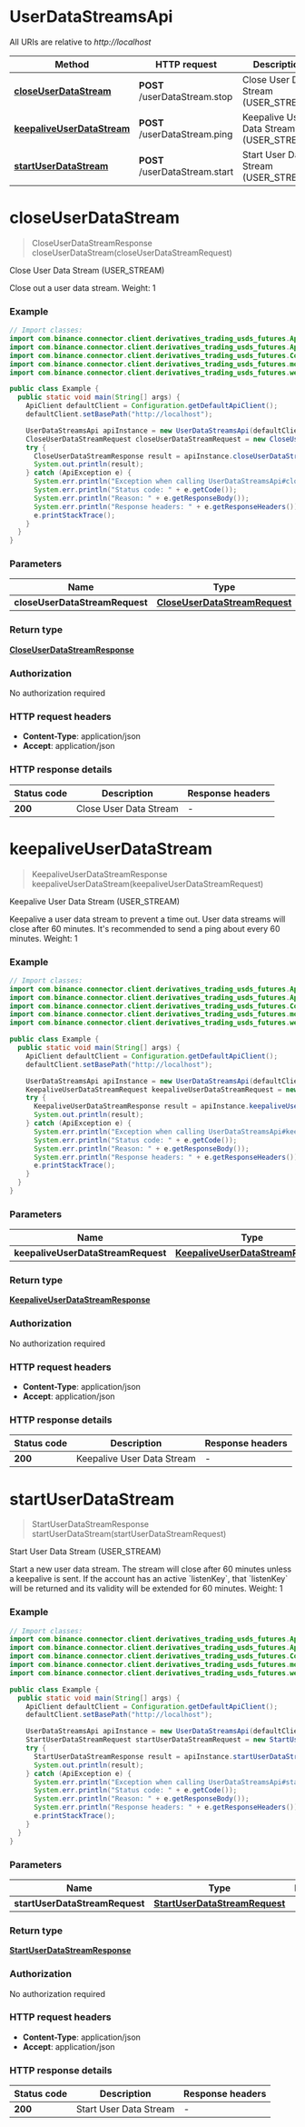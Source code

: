 # UserDataStreamsApi

All URIs are relative to *http://localhost*

| Method | HTTP request | Description |
|------------- | ------------- | -------------|
| [**closeUserDataStream**](UserDataStreamsApi.md#closeUserDataStream) | **POST** /userDataStream.stop | Close User Data Stream (USER_STREAM) |
| [**keepaliveUserDataStream**](UserDataStreamsApi.md#keepaliveUserDataStream) | **POST** /userDataStream.ping | Keepalive User Data Stream (USER_STREAM) |
| [**startUserDataStream**](UserDataStreamsApi.md#startUserDataStream) | **POST** /userDataStream.start | Start User Data Stream (USER_STREAM) |


<a id="closeUserDataStream"></a>
# **closeUserDataStream**
> CloseUserDataStreamResponse closeUserDataStream(closeUserDataStreamRequest)

Close User Data Stream (USER_STREAM)

Close out a user data stream.  Weight: 1

### Example
```java
// Import classes:
import com.binance.connector.client.derivatives_trading_usds_futures.ApiClient;
import com.binance.connector.client.derivatives_trading_usds_futures.ApiException;
import com.binance.connector.client.derivatives_trading_usds_futures.Configuration;
import com.binance.connector.client.derivatives_trading_usds_futures.models.*;
import com.binance.connector.client.derivatives_trading_usds_futures.websocket.api.api.UserDataStreamsApi;

public class Example {
  public static void main(String[] args) {
    ApiClient defaultClient = Configuration.getDefaultApiClient();
    defaultClient.setBasePath("http://localhost");

    UserDataStreamsApi apiInstance = new UserDataStreamsApi(defaultClient);
    CloseUserDataStreamRequest closeUserDataStreamRequest = new CloseUserDataStreamRequest(); // CloseUserDataStreamRequest | 
    try {
      CloseUserDataStreamResponse result = apiInstance.closeUserDataStream(closeUserDataStreamRequest);
      System.out.println(result);
    } catch (ApiException e) {
      System.err.println("Exception when calling UserDataStreamsApi#closeUserDataStream");
      System.err.println("Status code: " + e.getCode());
      System.err.println("Reason: " + e.getResponseBody());
      System.err.println("Response headers: " + e.getResponseHeaders());
      e.printStackTrace();
    }
  }
}
```

### Parameters

| Name | Type | Description  | Notes |
|------------- | ------------- | ------------- | -------------|
| **closeUserDataStreamRequest** | [**CloseUserDataStreamRequest**](CloseUserDataStreamRequest.md)|  | |

### Return type

[**CloseUserDataStreamResponse**](CloseUserDataStreamResponse.md)

### Authorization

No authorization required

### HTTP request headers

 - **Content-Type**: application/json
 - **Accept**: application/json

### HTTP response details
| Status code | Description | Response headers |
|-------------|-------------|------------------|
| **200** | Close User Data Stream |  -  |

<a id="keepaliveUserDataStream"></a>
# **keepaliveUserDataStream**
> KeepaliveUserDataStreamResponse keepaliveUserDataStream(keepaliveUserDataStreamRequest)

Keepalive User Data Stream (USER_STREAM)

Keepalive a user data stream to prevent a time out. User data streams will close after 60 minutes. It&#39;s recommended to send a ping about every 60 minutes.  Weight: 1

### Example
```java
// Import classes:
import com.binance.connector.client.derivatives_trading_usds_futures.ApiClient;
import com.binance.connector.client.derivatives_trading_usds_futures.ApiException;
import com.binance.connector.client.derivatives_trading_usds_futures.Configuration;
import com.binance.connector.client.derivatives_trading_usds_futures.models.*;
import com.binance.connector.client.derivatives_trading_usds_futures.websocket.api.api.UserDataStreamsApi;

public class Example {
  public static void main(String[] args) {
    ApiClient defaultClient = Configuration.getDefaultApiClient();
    defaultClient.setBasePath("http://localhost");

    UserDataStreamsApi apiInstance = new UserDataStreamsApi(defaultClient);
    KeepaliveUserDataStreamRequest keepaliveUserDataStreamRequest = new KeepaliveUserDataStreamRequest(); // KeepaliveUserDataStreamRequest | 
    try {
      KeepaliveUserDataStreamResponse result = apiInstance.keepaliveUserDataStream(keepaliveUserDataStreamRequest);
      System.out.println(result);
    } catch (ApiException e) {
      System.err.println("Exception when calling UserDataStreamsApi#keepaliveUserDataStream");
      System.err.println("Status code: " + e.getCode());
      System.err.println("Reason: " + e.getResponseBody());
      System.err.println("Response headers: " + e.getResponseHeaders());
      e.printStackTrace();
    }
  }
}
```

### Parameters

| Name | Type | Description  | Notes |
|------------- | ------------- | ------------- | -------------|
| **keepaliveUserDataStreamRequest** | [**KeepaliveUserDataStreamRequest**](KeepaliveUserDataStreamRequest.md)|  | |

### Return type

[**KeepaliveUserDataStreamResponse**](KeepaliveUserDataStreamResponse.md)

### Authorization

No authorization required

### HTTP request headers

 - **Content-Type**: application/json
 - **Accept**: application/json

### HTTP response details
| Status code | Description | Response headers |
|-------------|-------------|------------------|
| **200** | Keepalive User Data Stream |  -  |

<a id="startUserDataStream"></a>
# **startUserDataStream**
> StartUserDataStreamResponse startUserDataStream(startUserDataStreamRequest)

Start User Data Stream (USER_STREAM)

Start a new user data stream. The stream will close after 60 minutes unless a keepalive is sent. If the account has an active &#x60;listenKey&#x60;, that &#x60;listenKey&#x60; will be returned and its validity will be extended for 60 minutes.  Weight: 1

### Example
```java
// Import classes:
import com.binance.connector.client.derivatives_trading_usds_futures.ApiClient;
import com.binance.connector.client.derivatives_trading_usds_futures.ApiException;
import com.binance.connector.client.derivatives_trading_usds_futures.Configuration;
import com.binance.connector.client.derivatives_trading_usds_futures.models.*;
import com.binance.connector.client.derivatives_trading_usds_futures.websocket.api.api.UserDataStreamsApi;

public class Example {
  public static void main(String[] args) {
    ApiClient defaultClient = Configuration.getDefaultApiClient();
    defaultClient.setBasePath("http://localhost");

    UserDataStreamsApi apiInstance = new UserDataStreamsApi(defaultClient);
    StartUserDataStreamRequest startUserDataStreamRequest = new StartUserDataStreamRequest(); // StartUserDataStreamRequest | 
    try {
      StartUserDataStreamResponse result = apiInstance.startUserDataStream(startUserDataStreamRequest);
      System.out.println(result);
    } catch (ApiException e) {
      System.err.println("Exception when calling UserDataStreamsApi#startUserDataStream");
      System.err.println("Status code: " + e.getCode());
      System.err.println("Reason: " + e.getResponseBody());
      System.err.println("Response headers: " + e.getResponseHeaders());
      e.printStackTrace();
    }
  }
}
```

### Parameters

| Name | Type | Description  | Notes |
|------------- | ------------- | ------------- | -------------|
| **startUserDataStreamRequest** | [**StartUserDataStreamRequest**](StartUserDataStreamRequest.md)|  | |

### Return type

[**StartUserDataStreamResponse**](StartUserDataStreamResponse.md)

### Authorization

No authorization required

### HTTP request headers

 - **Content-Type**: application/json
 - **Accept**: application/json

### HTTP response details
| Status code | Description | Response headers |
|-------------|-------------|------------------|
| **200** | Start User Data Stream |  -  |

